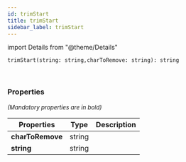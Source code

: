 ```yaml
---
id: trimStart
title: trimStart
sidebar_label: trimStart
---
```


import Details from "@theme/Details"


```tsx
trimStart(string: string,charToRemove: string): string
```
<br/>



### Properties

<font size="2"><i>(Mandatory properties are in bold)</i></font>

| Properties | Type | Description |
| --------- | ---- | ----------- |
| **charToRemove** | string |  |
| **string** | string |  |


